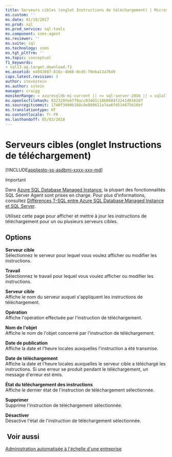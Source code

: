 ```yaml
---
title: Serveurs cibles (onglet Instructions de téléchargement) | Microsoft Docs
ms.custom: ''
ms.date: 01/19/2017
ms.prod: sql
ms.prod_service: sql-tools
ms.component: ssms-agent
ms.reviewer: ''
ms.suite: sql
ms.technology: ssms
ms.tgt_pltfrm: ''
ms.topic: conceptual
f1_keywords:
- sql13.ag.target.download.f1
ms.assetid: e4043087-816c-4b66-8cd5-f0eba13a7649
caps.latest.revision: 3
author: stevestein
ms.author: sstein
manager: craigg
monikerRange: = azuresqldb-mi-current || >= sql-server-2016 || = sqlallproducts-allversions
ms.openlocfilehash: 632329feb770acc03dd1c1860604f2241d016287
ms.sourcegitcommit: 1740f3090b168c0e809611a7aa6fd514075616bf
ms.translationtype: HT
ms.contentlocale: fr-FR
ms.lasthandoff: 05/03/2018
---
```

# <a name="target-servers-download-instructions-tab"></a>Serveurs cibles (onglet Instructions de téléchargement)
[!INCLUDE[appliesto-ss-asdbmi-xxxx-xxx-md](../../includes/appliesto-ss-asdbmi-xxxx-xxx-md.md)]

> [!IMPORTANT]  
> Dans [Azure SQL Database Managed Instance](https://docs.microsoft.com/azure/sql-database/sql-database-managed-instance), la plupart des fonctionnalités SQL Server Agent sont prises en charge. Pour plus d’informations, consultez [Différences T-SQL entre Azure SQL Database Managed Instance et SQL Server](https://docs.microsoft.com/azure/sql-database/sql-database-managed-instance-transact-sql-information#sql-server-agent).

Utilisez cette page pour afficher et mettre à jour les instructions de téléchargement pour un ou plusieurs serveurs cibles.  
  
## <a name="options"></a>Options  
**Serveur cible**  
Sélectionnez le serveur pour lequel vous voulez afficher ou modifier les instructions.  
  
**Travail**  
Sélectionnez le travail pour lequel vous voulez afficher ou modifier les instructions.  
  
**Serveur cible**  
Affiche le nom du serveur auquel s'appliquent les instructions de téléchargement.  
  
**Opération**  
Affiche l'opération effectuée par l'instruction de téléchargement.  
  
**Nom de l'objet**  
Affiche le nom de l'objet concerné par l'instruction de téléchargement.  
  
**Date de publication**  
Affiche la date et l'heure locales auxquelles l'instruction a été transmise.  
  
**Date de téléchargement**  
Affiche la date et l'heure locales auxquelles le serveur cible a téléchargé les instructions. Si une erreur se produit pendant le téléchargement, un message d'erreur est émis.  
  
**État du téléchargement des instructions**  
Affiche le dernier état de l'instruction de téléchargement sélectionnée.  
  
**Supprimer**  
Supprime l'instruction de téléchargement sélectionnée.  
  
**Désactiver**  
Désactive l'état de l'instruction de téléchargement sélectionnée.  
  
## <a name="see-also"></a> Voir aussi  
[Administration automatisée à l'échelle d'une entreprise](../../ssms/agent/automated-administration-across-an-enterprise.md)  
  
